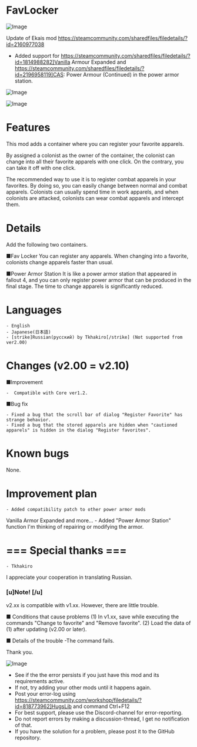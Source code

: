 # FavLocker

![Image](https://i.imgur.com/buuPQel.png)

Update of Ekais mod
https://steamcommunity.com/sharedfiles/filedetails/?id=2160977038

- Added support for https://steamcommunity.com/sharedfiles/filedetails/?id=1814988282]Vanilla Armour Expanded and https://steamcommunity.com/sharedfiles/filedetails/?id=2196958119]CAS: Power Armour (Continued) in the power armor station.

![Image](https://i.imgur.com/pufA0kM.png)

	
![Image](https://i.imgur.com/Z4GOv8H.png)

# Features

This mod adds a container where you can register your favorite apparels.

By assigned a colonist as the owner of the container, the colonist can change into all their favorite apparels with one click.
On the contrary, you can take it off with one click.

The recommended way to use it is to register combat apparels in your favorites.
By doing so, you can easily change between normal and combat apparels.
Colonists can usually spend time in work apparels, and when colonists are attacked, colonists can wear combat apparels and intercept them.



# Details

Add the following two containers.

■Fav Locker
You can register any apparels.
When changing into a favorite, colonists change apparels faster than usual.

■Power Armor Station
It is like a power armor station that appeared in fallout 4, and you can only register power armor that can be produced in the final stage.
The time to change apparels is significantly reduced.

# Languages



	- English
	- Japanese(日本語)
	- [strike]Russian(русский) by Tkhakiro[/strike] (Not supported from ver2.00)




# Changes (v2.00 = v2.10)

■Improvement


	-  Compatible with Core ver1.2.



■Bug fix


	- Fixed a bug that the scroll bar of dialog "Register Favorite" has strange behavior.
	- Fixed a bug that the stored apparels are hidden when "cautioned apparels" is hidden in the dialog "Register favorites".




# Known bugs

None.


# Improvement plan



	- Added compatibility patch to other power armor mods
Vanilla Armor Expanded and more...
	- Added "Power Armor Station" function
I'm thinking of repairing or modifying the armor.




# === Special thanks ===



	- Tkhakiro
I appreciate your cooperation in translating Russian.




### [u]Note! [/u]

v2.xx is compatible with v1.xx.
However, there are little trouble.

■ Conditions that cause problems
(1) In v1.xx, save while executing the commands "Change to favorite" and "Remove favorite".
(2) Load the data of (1) after updating (v2.00 or later).

■ Details of the trouble
-The command fails.

Thank you.

![Image](https://i.imgur.com/PwoNOj4.png)



-  See if the the error persists if you just have this mod and its requirements active.
-  If not, try adding your other mods until it happens again.
-  Post your error-log using https://steamcommunity.com/workshop/filedetails/?id=818773962]HugsLib and command Ctrl+F12
-  For best support, please use the Discord-channel for error-reporting.
-  Do not report errors by making a discussion-thread, I get no notification of that.
-  If you have the solution for a problem, please post it to the GitHub repository.



